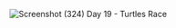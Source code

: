 ![Screenshot (324)](https://github.com/gakgonullu/100daysofcode/assets/64708829/1639ace0-1236-49ef-a99e-334a70a1bfe5)
Day 19 - Turtles Race
